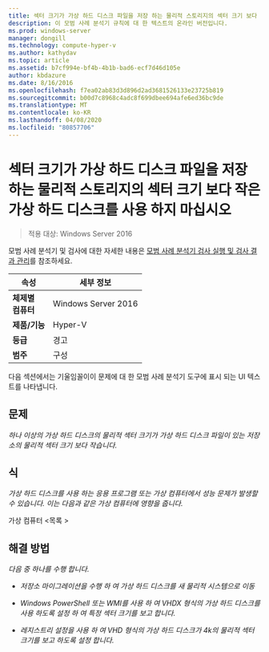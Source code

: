```yaml
---
title: 섹터 크기가 가상 하드 디스크 파일을 저장 하는 물리적 스토리지의 섹터 크기 보다 작은 가상 하드 디스크를 사용 하지 마십시오
description: 이 모범 사례 분석기 규칙에 대 한 텍스트의 온라인 버전입니다.
ms.prod: windows-server
manager: dongill
ms.technology: compute-hyper-v
ms.author: kathydav
ms.topic: article
ms.assetid: b7cf994e-bf4b-4b1b-bad6-ecf7d46d105e
author: kbdazure
ms.date: 8/16/2016
ms.openlocfilehash: f7ea02ab83d3d896d2ad3681526133e23725b819
ms.sourcegitcommit: b00d7c8968c4adc8f699dbee694afe6ed36bc9de
ms.translationtype: MT
ms.contentlocale: ko-KR
ms.lasthandoff: 04/08/2020
ms.locfileid: "80857706"
---
```

# <a name="avoid-using-virtual-hard-disks-with-a-sector-size-less-than-the-sector-size-of-the-physical-storage-that-stores-the-virtual-hard-disk-file"></a>섹터 크기가 가상 하드 디스크 파일을 저장 하는 물리적 스토리지의 섹터 크기 보다 작은 가상 하드 디스크를 사용 하지 마십시오

>적용 대상: Windows Server 2016

모범 사례 분석기 및 검사에 대한 자세한 내용은 [모범 사례 분석기 검사 실행 및 검사 결과 관리](https://go.microsoft.com/fwlink/p/?LinkID=223177)를 참조하세요.  
  
|속성|세부 정보|  
|-|-|  
|**체제별** <br />**컴퓨터**|Windows Server 2016|  
|**제품/기능**|Hyper-V|  
|**등급**|경고|  
|**범주**|구성|  
  
다음 섹션에서는 기울임꼴이이 문제에 대 한 모범 사례 분석기 도구에 표시 되는 UI 텍스트를 나타냅니다.  
  
## <a name="issue"></a>**문제**  
*하나 이상의 가상 하드 디스크의 물리적 섹터 크기가 가상 하드 디스크 파일이 있는 저장소의 물리적 섹터 크기 보다 작습니다.*  
  
## <a name="impact"></a>**식**  
*가상 하드 디스크를 사용 하는 응용 프로그램 또는 가상 컴퓨터에서 성능 문제가 발생할 수 있습니다. 이는 다음과 같은 가상 컴퓨터에 영향을 줍니다.*  
  
가상 컴퓨터 \<목록 >  
  
## <a name="resolution"></a>**해결 방법**  
*다음 중 하나를 수행 합니다.*  
  
-   *저장소 마이그레이션을 수행 하 여 가상 하드 디스크를 새 물리적 시스템으로 이동*  
  
-   *Windows PowerShell 또는 WMI를 사용 하 여 VHDX 형식의 가상 하드 디스크를 사용 하도록 설정 하 여 특정 섹터 크기를 보고 합니다.*  
  
-   *레지스트리 설정을 사용 하 여 VHD 형식의 가상 하드 디스크가 4k의 물리적 섹터 크기를 보고 하도록 설정 합니다.*  
  


